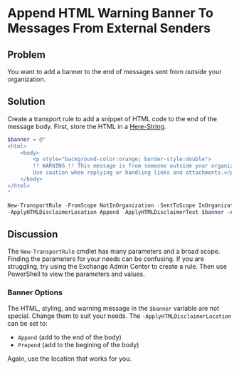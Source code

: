 # Append HTML Warning Banner To Messages From External Senders

## Problem

You want to add a banner to the end of messages sent from outside your organization.

## Solution

Create a transport rule to add a snippet of HTML code to the end of the message body.
First, store the HTML in a [Here-String](https://docs.microsoft.com/en-us/powershell/module/microsoft.powershell.core/about/about_quoting_rules?view=powershell-7.2#here-strings).

```powershell
$banner = @"
<html>
    <body>
        <p style="background-color:orange; border-style:double">
        !! WARNING !! This message is from someone outside your organization.
        Use caution when replying or handling links and attachments.</p>
    </body>
</html>
"
```

```powershell
New-TransportRule -FromScope NotInOrganization -SentToScope InOrganization `
-ApplyHTMLDisclaimerLocation Append -ApplyHTMLDisclaimerText $banner -ApplyHTMLDisclaimerFallBackAction Wrap
```

## Discussion

The `New-TransportRule` cmdlet has many parameters and a broad scope.
Finding the parameters for your needs can be confusing.
If you are struggling, try using the Exchange Admin Center to create a rule.
Then use PowerShell to view the parameters and values.

### Banner Options

The HTML, styling, and warning message in the `$banner` variable are not special.
Change them to suit your needs.
The `-ApplyHTMLDisclaimerLocation` can be set to:

+ `Append` (add to the end of the body)
+ `Prepend` (add to the begining of the body)

Again, use the location that works for you.
